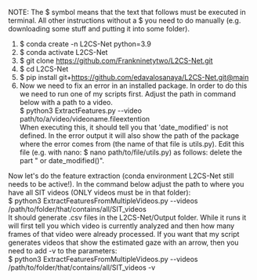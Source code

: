 NOTE: The $ symbol means that the text that follows must be executed in terminal. All other instructions without a $ you need to do manually (e.g. downloading some stuff and putting it into some folder).

01. $ conda create -n L2CS-Net python=3.9
02. $ conda activate L2CS-Net
03. $ git clone https://github.com/Frankninetytwo/L2CS-Net.git
04. $ cd L2CS-Net
05. $ pip install git+https://github.com/edavalosanaya/L2CS-Net.git@main
06. Now we need to fix an error in an installed package. In order to do this we need to run one of my scripts first. Adjust the path in command below with a path to a video.<br>
$ python3 ExtractFeatures.py --video path/to/a/video/videoname.fileextention<br>
When executing this, it should tell you that 'date_modified' is not defined. In the error output it will also show the path of the package where the error comes from (the name of that file is utils.py). Edit this file (e.g. with nano: $ nano path/to/file/utils.py) as follows: delete the part " or date_modified()".

Now let's do the feature extraction (conda environment L2CS-Net still needs to be active!).
In the command below adjust the path to where you have all SIT videos (ONLY videos must be in that folder):<br>
$ python3 ExtractFeaturesFromMultipleVideos.py --videos /path/to/folder/that/contains/all/SIT_videos<br>
It should generate .csv files in the L2CS-Net/Output folder. While it runs it will first tell you which video is currently analyzed and then how many frames of that video were already processed.
If you want that my script generates videos that show the estimated gaze with an arrow, then you need to add -v to the parameters:<br>
$ python3 ExtractFeaturesFromMultipleVideos.py --videos /path/to/folder/that/contains/all/SIT_videos -v<br>
